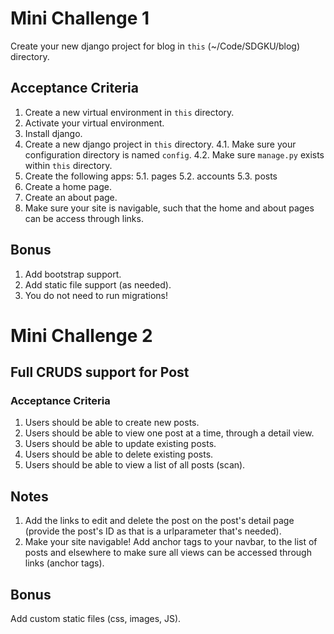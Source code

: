 # Mini Challenge 1

Create your new django project for blog in `this` (~/Code/SDGKU/blog) directory.

## Acceptance Criteria
1. Create a new virtual environment in `this` directory.
2. Activate your virtual environment.
3. Install django.
4. Create a new django project in `this` directory.
4.1. Make sure your configuration directory is named `config`.
4.2. Make sure `manage.py` exists within `this` directory.
5. Create the following apps:
5.1. pages
5.2. accounts
5.3. posts
6. Create a home page.
7. Create an about page.
8. Make sure your site is navigable, such that the home and about pages can be access through links.

## Bonus
1. Add bootstrap support.
2. Add static file support (as needed).
3. You do not need to run migrations!

# Mini Challenge 2

## Full CRUDS support for Post

### Acceptance Criteria
1. Users should be able to create new posts.
2. Users should be able to view one post at a time, through a detail view.
3. Users should be able to update existing posts.
4. Users should be able to delete existing posts.
5. Users should be able to view a list of all posts (scan).

## Notes
1. Add the links to edit and delete the post on the post's detail page (provide the post's ID as that is a urlparameter that's needed).
2. Make your site navigable! Add anchor tags to your navbar, to the list of posts and elsewhere to make sure all views can be accessed through links (anchor tags).

## Bonus
Add custom static files (css, images, JS).